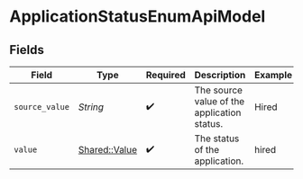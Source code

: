 # ApplicationStatusEnumApiModel


## Fields

| Field                                         | Type                                          | Required                                      | Description                                   | Example                                       |
| --------------------------------------------- | --------------------------------------------- | --------------------------------------------- | --------------------------------------------- | --------------------------------------------- |
| `source_value`                                | *String*                                      | :heavy_check_mark:                            | The source value of the application status.   | Hired                                         |
| `value`                                       | [Shared::Value](../../models/shared/value.md) | :heavy_check_mark:                            | The status of the application.                | hired                                         |